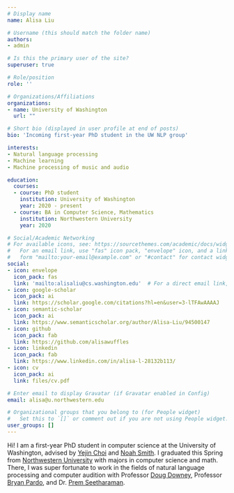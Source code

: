 ```yaml
---
# Display name
name: Alisa Liu

# Username (this should match the folder name)
authors:
- admin

# Is this the primary user of the site?
superuser: true

# Role/position
role: ''

# Organizations/Affiliations
organizations:
- name: University of Washington
  url: ""

# Short bio (displayed in user profile at end of posts)
bio: 'Incoming first-year PhD student in the UW NLP group'

interests:
- Natural language processing
- Machine learning
- Machine processing of music and audio

education:
  courses:
  - course: PhD student
    institution: University of Washington
    year: 2020 - present
  - course: BA in Computer Science, Mathematics
    institution: Northwestern University
    year: 2020

# Social/Academic Networking
# For available icons, see: https://sourcethemes.com/academic/docs/widgets/#icons
#   For an email link, use "fas" icon pack, "envelope" icon, and a link in the
#   form "mailto:your-email@example.com" or "#contact" for contact widget.
social:
- icon: envelope
  icon_pack: fas
  link: 'mailto:alisaliu@cs.washington.edu'  # For a direct email link, use "mailto:test@example.org".
- icon: google-scholar
  icon_pack: ai
  link: https://scholar.google.com/citations?hl=en&user=3-lTFAwAAAAJ
- icon: semantic-scholar
  icon_pack: ai
  link: https://www.semanticscholar.org/author/Alisa-Liu/94500147
- icon: github
  icon_pack: fab
  link: https://github.com/alisawuffles
- icon: linkedin
  icon_pack: fab
  link: https://www.linkedin.com/in/alisa-l-28132b113/
- icon: cv
  icon_pack: ai
  link: files/cv.pdf

# Enter email to display Gravatar (if Gravatar enabled in Config)
email: alisa@u.northwestern.edu

# Organizational groups that you belong to (for People widget)
#   Set this to `[]` or comment out if you are not using People widget.  
user_groups: []
---
```


Hi! I am a first-year PhD student in computer science at the University of Washington, advised by [Yejin Choi](https://homes.cs.washington.edu/~yejin/) and [Noah Smith](https://homes.cs.washington.edu/~nasmith/). I graduated this Spring from [Northwestern University](https://www.northwestern.edu/) with majors in computer science and math. There, I was super fortunate to work in the fields of natural language processing and computer audition with Professor [Doug Downey](https://users.cs.northwestern.edu/~ddowney/), Professor [Bryan Pardo](https://users.cs.northwestern.edu/~pardo/), and Dr. [Prem Seetharaman](https://pseeth.github.io/).
